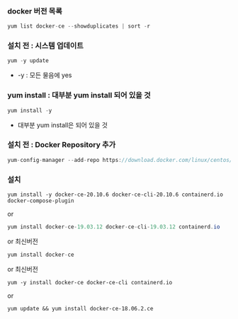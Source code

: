 ### docker 버전 목록

```java
yum list docker-ce --showduplicates | sort -r
```

### 설치 전 : 시스템 업데이트

```java
yum -y update
```

- -y : 모든 물음에 yes

### yum install : 대부분 yum install 되어 있을 것

```java
yum install -y 
```

- 대부분 yum install은 되어 있을 것

### 설치 전 : Docker Repository 추가

```java
yum-config-manager --add-repo https://download.docker.com/linux/centos/docker-ce.repo
```

### 설치

```
yum install -y docker-ce-20.10.6 docker-ce-cli-20.10.6 containerd.io docker-compose-plugin
```

or

```java
yum install docker-ce-19.03.12 docker-ce-cli-19.03.12 containerd.io
```

or 최신버전

```java
yum install docker-ce
```

or 최신버전

```
yum -y install docker-ce docker-ce-cli containerd.io
```

or

```
yum update && yum install docker-ce-18.06.2.ce
```
